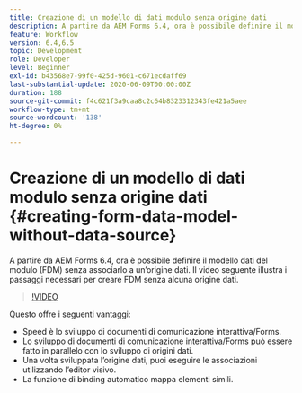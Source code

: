 ```yaml
---
title: Creazione di un modello di dati modulo senza origine dati
description: A partire da AEM Forms 6.4, ora è possibile definire il modello dati del modulo (FDM) senza associarlo a un’origine dati. Il video seguente illustra i passaggi necessari per creare FDM senza alcuna origine dati.
feature: Workflow
version: 6.4,6.5
topic: Development
role: Developer
level: Beginner
exl-id: b43568e7-99f0-425d-9601-c671ecdaff69
last-substantial-update: 2020-06-09T00:00:00Z
duration: 188
source-git-commit: f4c621f3a9caa8c2c64b8323312343fe421a5aee
workflow-type: tm+mt
source-wordcount: '138'
ht-degree: 0%

---
```


# Creazione di un modello di dati modulo senza origine dati {#creating-form-data-model-without-data-source}

A partire da AEM Forms 6.4, ora è possibile definire il modello dati del modulo (FDM) senza associarlo a un’origine dati. Il video seguente illustra i passaggi necessari per creare FDM senza alcuna origine dati.

>[!VIDEO](https://video.tv.adobe.com/v/21414?quality=12&learn=on)

Questo offre i seguenti vantaggi:

* Speed è lo sviluppo di documenti di comunicazione interattiva/Forms.
* Lo sviluppo di documenti di comunicazione interattiva/Forms può essere fatto in parallelo con lo sviluppo di origini dati.
* Una volta sviluppata l’origine dati, puoi eseguire le associazioni utilizzando l’editor visivo.
* La funzione di binding automatico mappa elementi simili.

